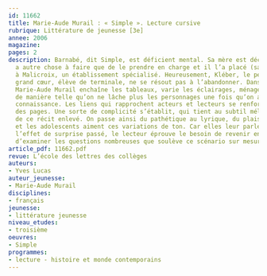 ```yaml
---
id: 11662
title: Marie-Aude Murail : « Simple ». Lecture cursive
rubrique: Littérature de jeunesse [3e]
annee: 2006
magazine: 
pages: 2
description: Barnabé, dit Simple, est déficient mental. Sa mère est décédée, son père
  a autre chose à faire que de le prendre en charge et il l’a placé (sans succès)
  à Malicroix, un établissement spécialisé. Heureusement, Kléber, le petit frère au
  grand cœur, élève de terminale, ne se résout pas à l’abandonner. Dans ce livre,
  Marie-Aude Murail enchaîne les tableaux, varie les éclairages, ménage des surprises
  de manière telle qu’on ne lâche plus les personnages une fois qu’on a fait leur
  connaissance. Les liens qui rapprochent acteurs et lecteurs se renforcent au fil
  des pages. Une sorte de complicité s’établit, qui tient au subtil mélange des registres
  de ce récit enlevé. On passe ainsi du pathétique au lyrique, du plaisant au grave,
  et les adolescents aiment ces variations de ton. Car elles leur parlent. Une fois
  l’effet de surprise passé, le lecteur éprouve le besoin de revenir en arrière et
  d’examiner les questions nombreuses que soulève ce scénario sur mesure.
article_pdf: 11662.pdf
revue: L’école des lettres des collèges
auteurs:
- Yves Lucas
auteur_jeunesse:
- Marie-Aude Murail
disciplines:
- français
jeunesse:
- littérature jeunesse
niveau_etudes:
- troisième
oeuvres:
- Simple
programmes:
- lecture - histoire et monde contemporains
---
```

